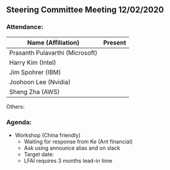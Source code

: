## Steering Committee Meeting 12/02/2020

### Attendance:

| Name (Affiliation)              | Present  |
| ------------------------------- | -------- |
| Prasanth Pulavarthi (Microsoft) |          |
| Harry Kim (Intel)               |          |
| Jim Spohrer (IBM)               |          |
| Joohoon Lee (Nvidia)            |          |
| Sheng Zha (AWS)                 |          |

Others: 

### Agenda:
     
* Workshop (China friendly) 
     * Waiting for response from Ke (Ant financial)
     * Ask using announce alias and on slack
     * Target date:  
     * LFAI requires 3 months lead-in time

        
        
        
